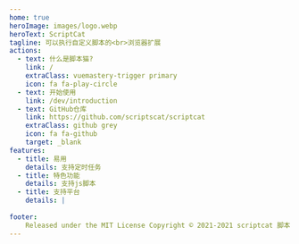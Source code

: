 ```yaml
---
home: true
heroImage: images/logo.webp
heroText: ScriptCat
tagline: 可以执行自定义脚本的<br>浏览器扩展
actions:
  - text: 什么是脚本猫?
    link: /
    extraClass: vuemastery-trigger primary
    icon: fa fa-play-circle
  - text: 开始使用
    link: /dev/introduction
  - text: GitHub仓库
    link: https://github.com/scriptscat/scriptcat
    extraClass: github grey
    icon: fa fa-github
    target: _blank
features:
  - title: 易用
    details: 支持定时任务
  - title: 特色功能
    details: 支持js脚本
  - title: 支持平台
    details: |
    
footer: 
    Released under the MIT License Copyright © 2021-2021 scriptcat 脚本猫
---
```



